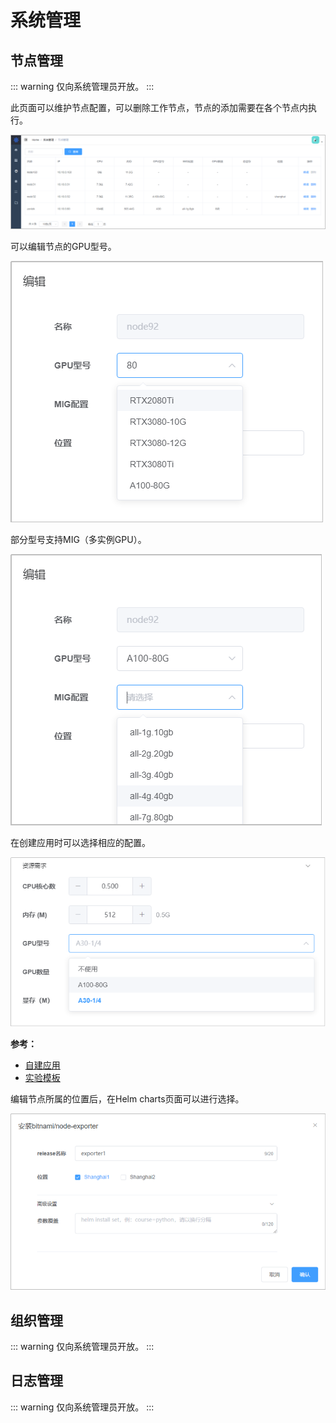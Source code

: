# 系统管理

## 节点管理

::: warning
仅向系统管理员开放。
:::

此页面可以维护节点配置，可以删除工作节点，节点的添加需要在各个节点内执行。

![node-list.png](./img/node-list.png)

可以编辑节点的GPU型号。

![node-gpu.png](./img/node-gpu.png)

部分型号支持MIG（多实例GPU）。

![node-mig.png](./img/node-mig.png)

在创建应用时可以选择相应的配置。

![deployment-gpu.png](./img/deployment-gpu.png)

**参考：**

- [自建应用](./application.md#自建应用)
- [实验模板](./application.md#实验模板)

编辑节点所属的位置后，在Helm charts页面可以进行选择。

![helm-install.png](./img/helm-install.png)


## 组织管理

::: warning
仅向系统管理员开放。
:::

## 日志管理

::: warning
仅向系统管理员开放。
:::